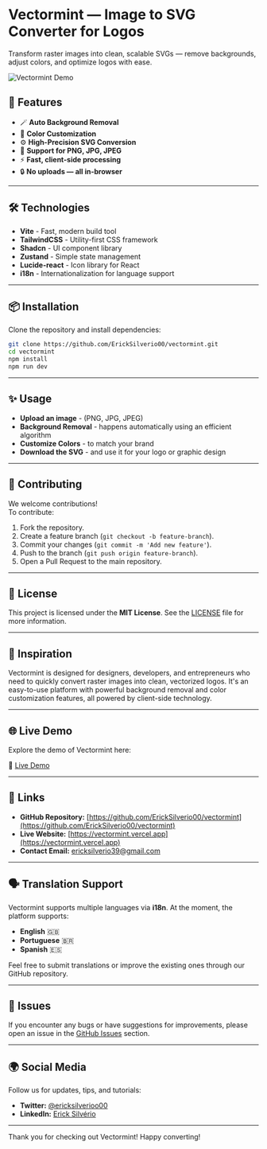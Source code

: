 # Vectormint — Image to SVG Converter for Logos

Transform raster images into clean, scalable SVGs — remove backgrounds, adjust colors, and optimize logos with ease.

![Vectormint Demo](./demo.gif)

## 🚀 Features

- 🪄 **Auto Background Removal**
- 🎨 **Color Customization**
- ⚙️ **High-Precision SVG Conversion**
- 📁 **Support for PNG, JPG, JPEG**
- ⚡ **Fast, client-side processing**
- 🔒 **No uploads — all in-browser**

---

## 🛠️ Technologies

- **Vite** - Fast, modern build tool
- **TailwindCSS** - Utility-first CSS framework
- **Shadcn** - UI component library
- **Zustand** - Simple state management
- **Lucide-react** - Icon library for React
- **i18n** - Internationalization for language support

---

## 📦 Installation

Clone the repository and install dependencies:

```bash
git clone https://github.com/ErickSilverio00/vectormint.git
cd vectormint
npm install
npm run dev
```

---

## ✨ Usage

- **Upload an image** - (PNG, JPG, JPEG)
- **Background Removal** - happens automatically using an efficient algorithm
- **Customize Colors** - to match your brand
- **Download the SVG** - and use it for your logo or graphic design

---

## 🤝 Contributing

We welcome contributions!  
To contribute:

1. Fork the repository.
2. Create a feature branch (`git checkout -b feature-branch`).
3. Commit your changes (`git commit -m 'Add new feature'`).
4. Push to the branch (`git push origin feature-branch`).
5. Open a Pull Request to the main repository.

---

## 📄 License

This project is licensed under the **MIT License**. See the [LICENSE](./LICENSE) file for more information.

---

## 🧠 Inspiration

Vectormint is designed for designers, developers, and entrepreneurs who need to quickly convert raster images into clean, vectorized logos. It's an easy-to-use platform with powerful background removal and color customization features, all powered by client-side technology.

---

## 🌐 Live Demo

Explore the demo of Vectormint here:

🔗 [Live Demo](https://vectormint.vercel.app)

---

## 📣 Links

- **GitHub Repository:** [https://github.com/ErickSilverio00/vectormint](https://github.com/ErickSilverio00/vectormint)
- **Live Website:** [https://vectormint.vercel.app](https://vectormint.vercel.app)
- **Contact Email:** [ericksilverio39@gmail.com](mailto:ericksilverio39@gmail.com)

---

## 🗣️ Translation Support

Vectormint supports multiple languages via **i18n**. At the moment, the platform supports:

- **English** 🇬🇧
- **Portuguese** 🇧🇷
- **Spanish** 🇪🇸

Feel free to submit translations or improve the existing ones through our GitHub repository.

---

## 👾 Issues

If you encounter any bugs or have suggestions for improvements, please open an issue in the [GitHub Issues](https://github.com/ErickSilverio00/vectormint/issues) section.

---

## 🌍 Social Media

Follow us for updates, tips, and tutorials:

- **Twitter:** [@ericksilverioo00](https://twitter.com/ericksilverioo00)
- **LinkedIn:** [Erick Silvério](https://www.linkedin.com/in/erick-silv%C3%A9rio-024576248/)

---

Thank you for checking out Vectormint! Happy converting!
